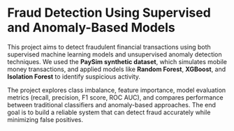 # Fraud Detection Using Supervised and Anomaly-Based Models

This project aims to detect fraudulent financial transactions using both supervised machine learning models and unsupervised anomaly detection techniques. We used the **PaySim synthetic dataset**, which simulates mobile money transactions, and applied models like **Random Forest**, **XGBoost**, and **Isolation Forest** to identify suspicious activity.

The project explores class imbalance, feature importance, model evaluation metrics (recall, precision, F1 score, ROC AUC), and compares performance between traditional classifiers and anomaly-based approaches. The end goal is to build a reliable system that can detect fraud accurately while minimizing false positives.
